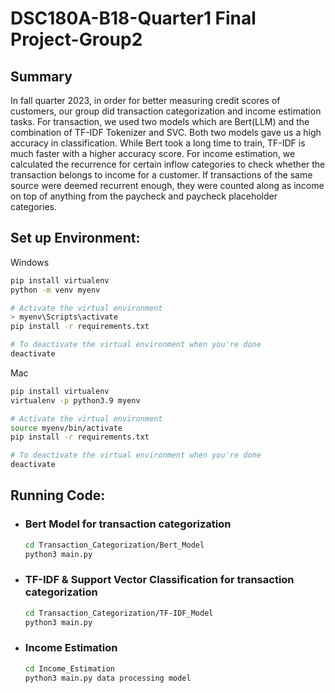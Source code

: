 # DSC180A-B18-Quarter1 Final Project-Group2
## Summary
In fall quarter 2023, in order for better measuring credit scores of customers, our group did transaction categorization and income estimation tasks. For transaction, we used two models which are Bert(LLM) and the combination of TF-IDF Tokenizer and SVC. Both two models gave us a high accuracy in classification. While Bert took a long time to train, TF-IDF is much faster with a higher accuracy score.  For income estimation, we calculated the recurrence for certain inflow categories to check whether the transaction belongs to income for a customer. If transactions of the same source were deemed recurrent enough, they were counted along as income on top of anything from the paycheck and paycheck placeholder categories. 
## Set up Environment: 
Windows
```sh
pip install virtualenv
python -m venv myenv

# Activate the virtual environment
> myenv\Scripts\activate
pip install -r requirements.txt

# To deactivate the virtual environment when you're done
deactivate
```
Mac 
```sh
pip install virtualenv
virtualenv -p python3.9 myenv

# Activate the virtual environment
source myenv/bin/activate 
pip install -r requirements.txt

# To deactivate the virtual environment when you're done
deactivate
```

## Running Code:
- ### Bert Model for transaction categorization
  ```sh
  cd Transaction_Categorization/Bert_Model
  python3 main.py
  ```
- ### TF-IDF & Support Vector Classification for transaction categorization
  ```sh
  cd Transaction_Categorization/TF-IDF_Model
  python3 main.py
  ```
- ### Income Estimation
  ```sh
  cd Income_Estimation
  python3 main.py data processing model
  ```
  

    

